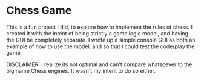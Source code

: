 # Chess Game

This is a fun project I did, to explore how to implement the rules of chess. I created it with the intent of 
being strictly a game logic model, and having the GUI be completely separate. I wrote up a simple console GUI 
as both an example of how to use the model, and so that I could test the code/play the game.

DISCLAIMER: I realize its not optimal and can't compare whatsoever to the big name Chess engines. It wasn't my intent to
do so either.
